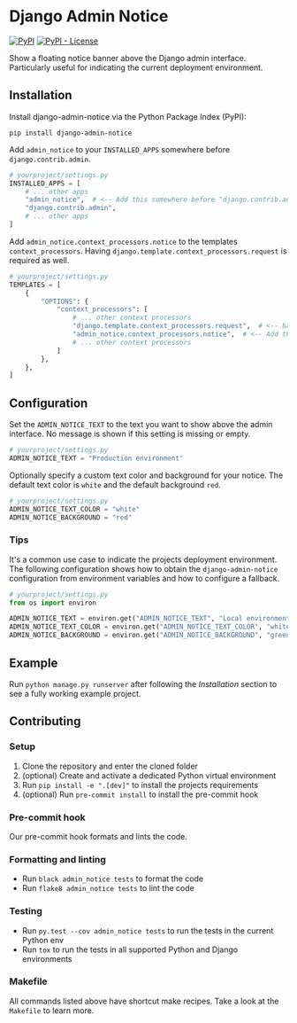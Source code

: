 # Django Admin Notice

[![PyPI](https://img.shields.io/pypi/v/django-admin-notice)](https://pypi.org/project/django-admin-notice/)
[![PyPI - License](https://img.shields.io/pypi/l/django-admin-notice)](https://github.com/DoctorJohn/django-admin-notice/blob/master/LICENSE)

Show a floating notice banner above the Django admin interface.
Particularly useful for indicating the current deployment environment.

## Installation

Install django-admin-notice via the Python Package Index (PyPI):

`pip install django-admin-notice`

Add `admin_notice` to your `INSTALLED_APPS` somewhere before `django.contrib.admin`.

```python
# yourproject/settings.py
INSTALLED_APPS = [
    # ... other apps
    "admin_notice",  # <-- Add this somewhere before "django.contrib.admin"
    "django.contrib.admin",
    # ... other apps
]
```

Add `admin_notice.context_processors.notice` to the templates `context_processors`.
Having `django.template.context_processors.request` is required as well.

```python
# yourproject/settings.py
TEMPLATES = [
    {
        "OPTIONS": {
            "context_processors": [
                # ... other context processors
                "django.template.context_processors.request",  # <-- have this
                "admin_notice.context_processors.notice",  # <-- Add this
                # ... other context processors
            ]
        },
    },
]
```

## Configuration

Set the `ADMIN_NOTICE_TEXT` to the text you want to show above the admin interface.
No message is shown if this setting is missing or empty.

```python
# yourproject/settings.py
ADMIN_NOTICE_TEXT = "Production environment"
```

Optionally specify a custom text color and background for your notice.
The default text color is `white` and the default background `red`.

```python
# yourproject/settings.py
ADMIN_NOTICE_TEXT_COLOR = "white"
ADMIN_NOTICE_BACKGROUND = "red"
```

### Tips

It's a common use case to indicate the projects deployment environment.
The following configuration shows how to obtain the `django-admin-notice`
configuration from environment variables and how to configure a fallback.

```python
# yourproject/settings.py
from os import environ

ADMIN_NOTICE_TEXT = environ.get("ADMIN_NOTICE_TEXT", "Local environment")
ADMIN_NOTICE_TEXT_COLOR = environ.get("ADMIN_NOTICE_TEXT_COLOR", "white")
ADMIN_NOTICE_BACKGROUND = environ.get("ADMIN_NOTICE_BACKGROUND", "green")
```

## Example

Run `python manage.py runserver` after following the *Installation* section
to see a fully working example project.

## Contributing

### Setup

1. Clone the repository and enter the cloned folder
2. (optional) Create and activate a dedicated Python virtual environment
3. Run `pip install -e ".[dev]"` to install the projects requirements
4. (optional) Run `pre-commit install` to install the pre-commit hook

### Pre-commit hook

Our pre-commit hook formats and lints the code.

### Formatting and linting

- Run `black admin_notice tests` to format the code
- Run `flake8 admin_notice tests` to lint the code

### Testing

- Run `py.test --cov admin_notice tests` to run the tests in the current Python env
- Run `tox` to run the tests in all supported Python and Django environments

### Makefile

All commands listed above have shortcut make recipes.
Take a look at the `Makefile` to learn more.
